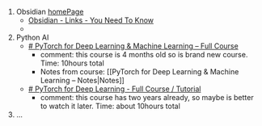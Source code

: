 1. Obsidian [homePage](https://obsidian.md/ )
	 - [Obsidian - Links - You Need To Know](https://www.youtube.com/watch?v=dmnVml_jbsQ)
	 - 
2. Python AI
	- [# PyTorch for Deep Learning & Machine Learning – Full Course](https://www.youtube.com/watch?v=V_xro1bcAuA) 
		- comment: this course is 4 months old so is brand new course. Time: 10hours total
		- Notes from course: [[PyTorch for Deep Learning & Machine Learning – Notes|Notes]]
	- [# PyTorch for Deep Learning - Full Course / Tutorial](https://www.youtube.com/watch?v=GIsg-ZUy0MY)
		- comment: this course has two years already, so maybe is better to watch it later. Time: about 10hours total
3. ...
